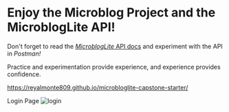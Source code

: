 # Enjoy the Microblog Project and the MicroblogLite API!

Don't forget to read the [*MicroblogLite* API docs](http://microbloglite.us-east-2.elasticbeanstalk.com/docs) and experiment with the API in *Postman!*

Practice and experimentation provide experience, and experience provides confidence.


https://reyalmonte809.github.io/microbloglite-capstone-starter/ 

Login Page
![login](https://github.com/Reyalmonte809/microbloglite-capstone-starter/assets/166435045/478b0814-e6b8-489c-800b-2c6bb6e909cd)
